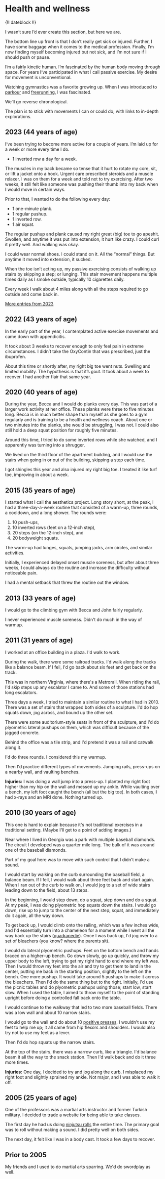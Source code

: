 # Health and wellness

{!! dateblock !!}

I wasn’t sure I’d ever create this section, but here we are.

The bottom line up front is that I don’t really get sick or injured. Further, I have some baggage when it comes to the medical profession. Finally, I’m now finding myself becoming injured but not sick, and I’m not sure if I should push or pause.

I’m a fairly kinetic human. I’m fascinated by the human body moving through space. For years I’ve participated in what I call passive exercise. My desire for movement is unconventional.

Watching gymnastics was a favorite growing up. When I was introduced to [parkour](https://en.m.wikipedia.org/wiki/Parkour) and [freerunning](https://en.m.wikipedia.org/wiki/Freerunning), I was fascinated.

We’ll go reverse chronological.

The plan is to stick with movements I can or could do, with links to in-depth explorations.

## 2023 (44 years of age)

I’ve been trying to become more active for a couple of years. I’m laid up for a week or more every time I do.

- 1 inverted row a day for a week. 

The muscles in my back became so tense that it hurt to rotate my core, sit, or lift a jacket onto a hook. Urgent care prescribed steroids and a muscle relaxer. I was on them for a week and told not to try exercising. After two weeks, it still felt like someone was pushing their thumb into my back when I would move in certain ways.

Prior to that, I wanted to do the following every day:

- 1 one-minute plank.
- 1 regular pushup.
- 1 inverted row.
- 1 air squat.

The regular pushup and plank caused my right great (big) toe to go apeshit. Swollen, and anytime it was put into extension, it hurt like crazy. I could curl it pretty well. And walking was okay.

I could wear normal shoes. I could stand on it. All the “normal” things. But anytime it moved into extension, it sucked.

When the toe isn’t acting up, my passive exercising consists of walking up stairs by skipping a step; or lunging. This stair movement happens multiple times daily as I smoke outside, typically 10 cigarettes daily.

Every week I walk about 4 miles along with all the steps required to go outside and come back in.

[More entries from 2023](/experiences/health-and-wellness/2023/)

## 2022 (43 years of age)

In the early part of the year, I contemplated active exercise movements and came down with appendicitis.

It took about 3 weeks to recover enough to only feel pain in extreme circumstances. I didn’t take the OxyContin that was prescribed, just the ibuprofen.

About this time or shortly after, my right big toe went nuts. Swelling and limited mobility. The hypothesis is that it’s gout. It took about a week to recover. I had another flair that same year.

## 2020 (40 years of age)

During the year, Becca and I would do planks every day. This was part of a larger work activity at her office. These planks were three to five minutes long. Becca is in much better shape than myself as she goes to a gym regularly and is training to be a health and wellness coach. About one or two minutes into the planks, she would be struggling, I was not. I could also still hold a deep squat position for roughly five minutes.

Around this time, I tried to do some inverted rows while she watched, and I apparently was turning into a shrugger.

We lived on the third floor of the apartment building, and I would use the stairs when going in or out of the building, skipping a step each time.

I got shingles this year and also injured my right big toe. I treated it like turf toe, improving in about a week. 

## 2015 (35 years of age)

I started what I call the aesthetics project. Long story short, at the peak, I had a three-day-a-week routine that consisted of a warm-up, three rounds, a cooldown, and a long shower. The rounds were:

1. 10 push-ups,
2. 10 inverted rows (feet on a 12-inch step),
3. 20 steps (on the 12-inch step), and
4. 20 bodyweight squats.

The warm-up had lunges, squats, jumping jacks, arm circles, and similar activities.

Initially, I experienced delayed onset muscle soreness, but after about three weeks, I could always do the routine and increase the difficulty without noticeable pain.

I had a mental setback that threw the routine out the window.

## 2013 (33 years of age)

I would go to the climbing gym with Becca and John fairly regularly.

I never experienced muscle soreness. Didn't do much in the way of warmup. 


## 2011 (31 years of age)

I worked at an office building in a plaza. I'd walk to work.

During the walk, there were some railroad tracks. I'd walk along the tracks like a balance beam. If I fell, I'd go back about six feet and get back on the track. 

This was in northern Virginia, where there's a Metrorail. When riding the rail, I'd skip steps up any escalator I came to. And some of those stations had long escalators.

Three days a week, I tried to maintain a similar routine to what I had in 2010. There was a set of stairs that wrapped both sides of a sculpture. I'd do hop squats down, jog across, and bound up the other set. 

There were some auditorium-style seats in front of the sculpture, and I'd do plyometric lateral pushups on them, which was difficult because of the jagged concrete.

Behind the office was a tile strip, and I'd pretend it was a rail and catwalk along it.

I'd do three rounds. I considered this my warmup.

Then I'd practice different types of movements. Jumping rails, press-ups on a nearby wall, and vaulting benches.

**Injuries:** I was doing a wall jump into a press-up. I planted my right foot higher than my hip on the wall and messed up my ankle. While vaulting over a bench, my left foot caught the bench (all but the big toe). In both cases, I had x-rays and an MRI done. Nothing turned up.

## 2010 (30 years of age)

This one is hard to explain because it's not traditional exercises in a traditional setting. (Maybe I'll get to a point of adding images.)

Near where I lived in Georgia was a park with multiple baseball diamonds. The circuit I developed was a quarter mile long. The bulk of it was around one of the baseball diamonds.

Part of my goal here was to move with such control that I didn't make a sound.

I would start by walking on the curb surrounding the baseball field, a balance beam. If I fell, I would walk about three feet back and start again. When I ran out of the curb to walk on, I would jog to a set of wide stairs leading down to the field, about 13 steps.

In the beginning, I would step down, do a squat, step down and do a squat. At my peak, I was doing plyometric hop squats down the stairs. I would go down, rise up to jump to the center of the next step, squat, and immediately do it again, all the way down.

To get back up, I would climb onto the railing, which was a few inches wide, and I'd essentially turn into a chameleon for a moment while I went all the way back up the stairs ([quadrapedie](https://youtu.be/NUMuxmp3lb4)). Once I was back up, I'd jog over to a set of bleachers (you know? where the parents sit).

I would do lateral plyometric pushups. Feet on the bottom bench and hands braced on a higher-up bench. Go down slowly, go up quickly, and throw my upper body to the left, trying to get my right hand to end where my left was. Then I would throw my feet into the air and try to get them to land in the center, putting me back in the starting position, slightly to the left on the bench. One more pushup. It would take around 5 pushups to make it across the bleachers. Then I'd do the same thing but to the right. Initially, I'd use the picnic tables and do plyometric pushups using those; start low, start slow. When I used the table, I aimed to throw myself to the point of standing upright before doing a controlled fall back onto the table.

I would continue to the walkway that led to two more baseball fields. There was a low wall and about 10 narrow stairs.

I would go to the wall and do about 10 [positive presses](https://youtu.be/CGAF0Ulvo2w?t=131). I wouldn't use my feet to help me up; it all came from hip flexors and shoulders. I would also try not to use my feet as a lever.

Then I'd do hop squats up the narrow stairs.

At the top of the stairs, there was a narrow curb, like a triangle. I'd balance beam it all the way to the snack station.  Then I'd walk back and do it three more times.

**Injuries:** One day, I decided to try and jog along the curb. I misplaced my right foot and slightly sprained my ankle. Not major, and I was able to walk it off.

## 2005 (25 years of age)

One of the professors was a martial arts instructor and former Turkish military. I decided to trade a website for being able to take classes.

The first day he had us doing [ninjutsu rolls](https://youtu.be/GRjdHWtv9Bc) the entire time. The primary goal was to roll without making a sound. I did pretty well on both sides.

The next day, it felt like I was in a body cast. It took a few days to recover.

## Prior to 2005

My friends and I used to do martial arts sparring. We'd do swordplay as well.